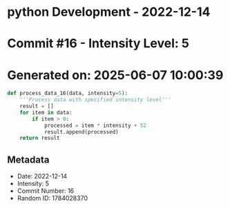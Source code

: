 ﻿# python Development - 2022-12-14
# Commit #16 - Intensity Level: 5
# Generated on: 2025-06-07 10:00:39
```python
def process_data_16(data, intensity=5):
    '''Process data with specified intensity level'''
    result = []
    for item in data:
        if item > 0:
            processed = item * intensity + 52
            result.append(processed)
    return result
```
## Metadata
- Date: 2022-12-14
- Intensity: 5
- Commit Number: 16
- Random ID: 1784028370
